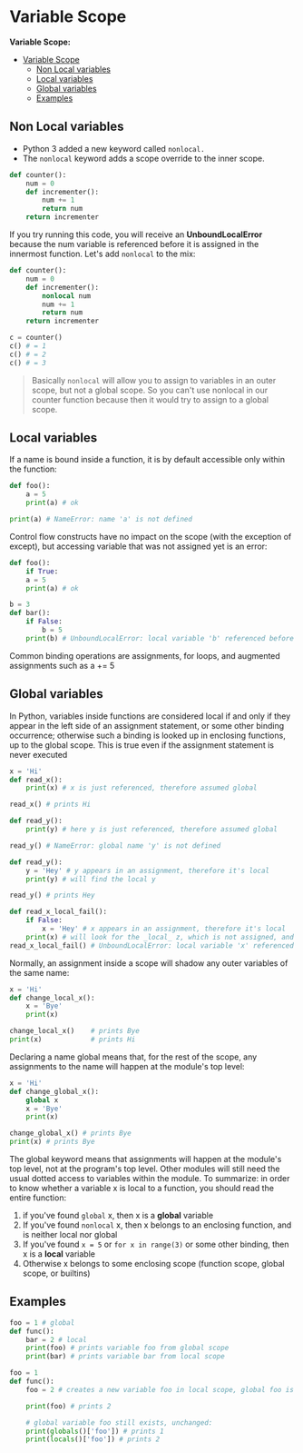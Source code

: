 # Variable Scope

**Variable Scope:**
- [Variable Scope](#variable-scope)
  - [Non Local variables](#non-local-variables)
  - [Local variables](#local-variables)
  - [Global variables](#global-variables)
  - [Examples](#examples)


Non Local variables
---
- Python 3 added a new keyword called `nonlocal.` 
- The `nonlocal` keyword adds a scope override to the inner scope.
```python
def counter():
    num = 0
    def incrementer():
        num += 1
        return num
    return incrementer
```
If you try running this code, you will receive an **UnboundLocalError** because the num variable is referenced before it is assigned in the innermost function. Let's add `nonlocal` to the mix:
```python
def counter():
    num = 0
    def incrementer():
        nonlocal num
        num += 1
        return num
    return incrementer

c = counter()
c() # = 1
c() # = 2
c() # = 3
```
> Basically `nonlocal` will allow you to assign to variables in an outer scope, but not a global scope. So you can't use nonlocal in our counter function because then it would try to assign to a global scope.

Local variables
---
If a name is bound inside a function, it is by default accessible only within the function:
```python
def foo():
    a = 5
    print(a) # ok

print(a) # NameError: name 'a' is not defined
```
Control flow constructs have no impact on the scope (with the exception of except), but accessing variable that was
not assigned yet is an error:
```python
def foo():
    if True:
    a = 5
    print(a) # ok

b = 3
def bar():
    if False:
        b = 5
    print(b) # UnboundLocalError: local variable 'b' referenced before assignment
```
Common binding operations are assignments, for loops, and augmented assignments such as a += 5

Global variables
---
In Python, variables inside functions are considered local if and only if they appear in the left side of an assignment statement, or some other binding occurrence; otherwise such a binding is looked up in enclosing functions, up to the global scope. This is true even if the assignment statement is never executed

```python
x = 'Hi'
def read_x():
    print(x) # x is just referenced, therefore assumed global

read_x() # prints Hi

def read_y():
    print(y) # here y is just referenced, therefore assumed global

read_y() # NameError: global name 'y' is not defined

def read_y():
    y = 'Hey' # y appears in an assignment, therefore it's local
    print(y) # will find the local y

read_y() # prints Hey

def read_x_local_fail():
    if False:
        x = 'Hey' # x appears in an assignment, therefore it's local
    print(x) # will look for the _local_ z, which is not assigned, and will not be found
read_x_local_fail() # UnboundLocalError: local variable 'x' referenced before assignment
```
Normally, an assignment inside a scope will shadow any outer variables of the same name:
```python
x = 'Hi'
def change_local_x():
    x = 'Bye'
    print(x)

change_local_x()    # prints Bye
print(x)            # prints Hi
```
Declaring a name global means that, for the rest of the scope, any assignments to the name will happen at the
module's top level:
```python
x = 'Hi'
def change_global_x():
    global x
    x = 'Bye'
    print(x)

change_global_x() # prints Bye
print(x) # prints Bye
```
The global keyword means that assignments will happen at the module's top level, not at the program's top level. Other modules will still need the usual dotted access to variables within the module.
To summarize: in order to know whether a variable x is local to a function, you should read the entire function:
1. if you've found `global` x, then x is a **global** variable
2. If you've found `nonlocal` x, then x belongs to an enclosing function, and is neither local nor global
3. If you've found `x = 5` or `for x in range(3)` or some other binding, then x is a **local** variable
4. Otherwise x belongs to some enclosing scope (function scope, global scope, or builtins)

Examples
---
```python
foo = 1 # global
def func():
    bar = 2 # local
    print(foo) # prints variable foo from global scope
    print(bar) # prints variable bar from local scope
```
```python
foo = 1
def func():
    foo = 2 # creates a new variable foo in local scope, global foo is not affected

    print(foo) # prints 2

    # global variable foo still exists, unchanged:
    print(globals()['foo']) # prints 1
    print(locals()['foo']) # prints 2
```

